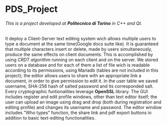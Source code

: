 # PDS_Project
###### This is a project developed at **_Politecnico di Torino_** in C++ and Qt.

It deploy a Client-Server text editing system wich allows multiple users to type a document at the same time(Google docs suite like). It is guaranteed that multiple characters insert or delete, made by users simultaneously, produce the same effects on client documents. This is accomplished by using *CRDT algorithm* running on each client and on the server. We stored users on a database and for each of them a list of file wich is readable according to its permissions, using Mariadb (tables are not included in this project); the editor allows users to share with an appropriate link a document, in order to give permission to edit it. In the user table we saved username, SHA-256 hash of salted password and its corresponded salt. Every cryptographic funtionalities leverage **OpenSSL** library. 
The GUI includes register and edit profile windows, other than text editor itself; the user can upload an image using drag and drop (both during registration and editing profile) and changes its username and password. The editor window includes "Who types" function, the share link and pdf export buttons in addition to basic text-editing functionalities. 
